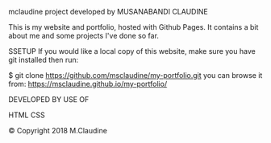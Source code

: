 
mclaudine project developed by MUSANABANDI CLAUDINE

This is my  website and portfolio, hosted with Github Pages. It contains a bit about me and some projects I've done so far.

SSETUP
If you would like a local copy of this website, make sure you have git installed then run:

$ git clone https://github.com/msclaudine/my-portfolio.git
you can browse it from: https://msclaudine.github.io/my-portfolio/

DEVELOPED BY USE OF 

HTML
CSS

© Copyright 2018 M.Claudine
